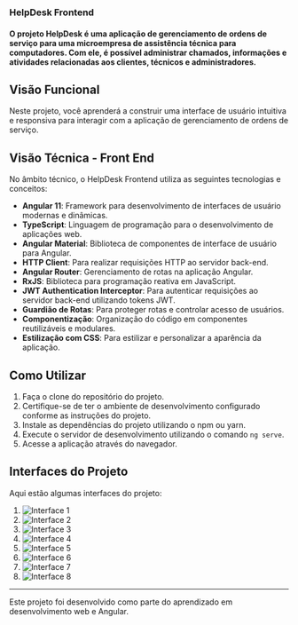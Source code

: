 ### HelpDesk Frontend


#### O projeto HelpDesk é uma aplicação de gerenciamento de ordens de serviço para uma microempresa de assistência técnica para computadores. Com ele, é possível administrar chamados, informações e atividades relacionadas aos clientes, técnicos e administradores.

## Visão Funcional

Neste projeto, você aprenderá a construir uma interface de usuário intuitiva e responsiva para interagir com a aplicação de gerenciamento de ordens de serviço.

## Visão Técnica - Front End

No âmbito técnico, o HelpDesk Frontend utiliza as seguintes tecnologias e conceitos:

- **Angular 11**: Framework para desenvolvimento de interfaces de usuário modernas e dinâmicas.
- **TypeScript**: Linguagem de programação para o desenvolvimento de aplicações web.
- **Angular Material**: Biblioteca de componentes de interface de usuário para Angular.
- **HTTP Client**: Para realizar requisições HTTP ao servidor back-end.
- **Angular Router**: Gerenciamento de rotas na aplicação Angular.
- **RxJS**: Biblioteca para programação reativa em JavaScript.
- **JWT Authentication Interceptor**: Para autenticar requisições ao servidor back-end utilizando tokens JWT.
- **Guardião de Rotas**: Para proteger rotas e controlar acesso de usuários.
- **Componentização**: Organização do código em componentes reutilizáveis e modulares.
- **Estilização com CSS**: Para estilizar e personalizar a aparência da aplicação.

## Como Utilizar

1. Faça o clone do repositório do projeto.
2. Certifique-se de ter o ambiente de desenvolvimento configurado conforme as instruções do projeto.
3. Instale as dependências do projeto utilizando o npm ou yarn.
4. Execute o servidor de desenvolvimento utilizando o comando `ng serve`.
5. Acesse a aplicação através do navegador.

## Interfaces do Projeto

Aqui estão algumas interfaces do projeto:

1. ![Interface 1](path_para_sua_imagem1.png)
2. ![Interface 2](path_para_sua_imagem2.png)
3. ![Interface 3](path_para_sua_imagem3.png)
4. ![Interface 4](path_para_sua_imagem4.png)
5. ![Interface 5](path_para_sua_imagem5.png)
6. ![Interface 6](path_para_sua_imagem6.png)
7. ![Interface 7](path_para_sua_imagem7.png)
8. ![Interface 8](path_para_sua_imagem8.png)


---
Este projeto foi desenvolvido como parte do aprendizado em desenvolvimento web e Angular.
